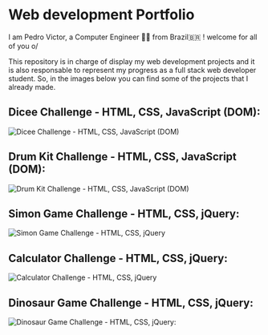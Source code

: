 # Web development Portfolio

I am Pedro Victor, a Computer Engineer 👨‍💻  from Brazil🇧🇷 ! welcome for all of you o/

This repository is in charge of display my web development projects and it is also responsable to represent my progress as a full stack web developer student. So, in the images below
you can find some of the projects that I already made.

## Dicee Challenge - HTML, CSS, JavaScript (DOM):

![Dicee Challenge - HTML, CSS, JavaScript (DOM)](https://lh3.googleusercontent.com/pw/AM-JKLVe2tW41qWNUrQJz-WRkg3JhKr5UEFKJ96AAaBdekJUflWOm9yzqvyyIaIoni0uINMjSICG2oWcYukfg-lqEC7jXt1iFk3sp-brKuhKu6IExy1VFGFIazGIBbA-XURX1lOXt7i7kw_1ECIkJcxXSdGq=w1846-h938-no?authuser=0)

## Drum Kit Challenge - HTML, CSS, JavaScript (DOM):

![Drum Kit Challenge - HTML, CSS, JavaScript (DOM)](https://lh3.googleusercontent.com/pw/AM-JKLXda5627M7J3ZLdB2RfyrDngsVH6XxTp_rANIcA0JMm0430d__O-nFjkUS40unT__g1SKgUANWzI54awJx11IlCxg3SI2TrKZMccQQ5oT4H9W-jCleJIA6s9qaUdP-K6hz7v1X5_mtL_CJcTnefVoEJ=w1846-h938-no?authuser=0)

## Simon Game Challenge - HTML, CSS, jQuery:

![Simon Game Challenge - HTML, CSS, jQuery](https://lh3.googleusercontent.com/pw/AM-JKLUsWegvB3fyq_Vmob-owxIzGGf73aJf-u1hAj63wDFfaYrAxzXd4P439MQiNP9QioRhIhyax7yb5_OUaLUWgfQ6dg9J9Ysrbxq5-4_dNBG9YlQmih2L8t-ZUuDJ_quq1ZjGqBvhkEieuI-iad8DnGU6=w1846-h938-no?authuser=0)

## Calculator Challenge - HTML, CSS, jQuery:

![Calculator Challenge - HTML, CSS, jQuery](https://lh3.googleusercontent.com/pw/AM-JKLUF6no_X8NxeeNcuBrG0mALrJEkT-TFY_FPcRAN0WZTFw97HSDrT3qDE5y91a_vrJ4EeL3Rj-9Gp_nBrQQHTna0tsvc-LYj0a_00tmWY-m13Nr8gGh7Iq2iTLLFaIBSXOZ3qiOzLu6MC17BWSuQ1YyN=w1846-h938-no?authuser=0)

## Dinosaur Game Challenge - HTML, CSS, jQuery: 

![Dinosaur Game Challenge - HTML, CSS, jQuery:](https://lh3.googleusercontent.com/pw/AM-JKLXjdqGsGg0KNtZA--dxH3M8imR9Xggxic8p_htxaUj6NIkI-aOYO1nc9rs46UBCtR8H3uZHVN8--5bPRdv-RQR83LFOHCc_DBnGqaxSGfYBaKCkuULFApp9M2W-xOWtxivfkSwvS_ww4e2aLowtncjN=w1846-h938-no?authuser=0)
